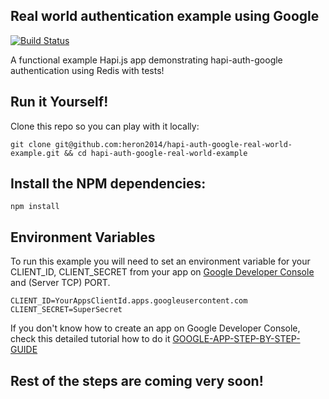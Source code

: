 ## Real world authentication example using Google 

[![Build Status](https://travis-ci.org/heron2014/hapi-auth-google-real-world-example.svg?branch=master)](https://travis-ci.org/heron2014/hapi-auth-google-real-world-example)


A functional example Hapi.js app demonstrating hapi-auth-google authentication using Redis with tests! 

## Run it Yourself!

Clone this repo so you can play with it locally:

```git clone git@github.com:heron2014/hapi-auth-google-real-world-example.git && cd hapi-auth-google-real-world-example```

## Install the NPM dependencies:

```npm install ```

## Environment Variables

To run this example you will need to set an environment variable for your CLIENT_ID, CLIENT_SECRET from your app on [Google Developer Console](https://console.developers.google.com) and (Server TCP) PORT.

```
CLIENT_ID=YourAppsClientId.apps.googleusercontent.com
CLIENT_SECRET=SuperSecret
```

If you don't know how to create an app on Google Developer Console, check this detailed tutorial how to do it [GOOGLE-APP-STEP-BY-STEP-GUIDE](https://github.com/dwyl/hapi-auth-google/blob/master/GOOGLE-APP-STEP-BY-STEP-GUIDE.md)

## Rest of the steps are coming very soon! 
